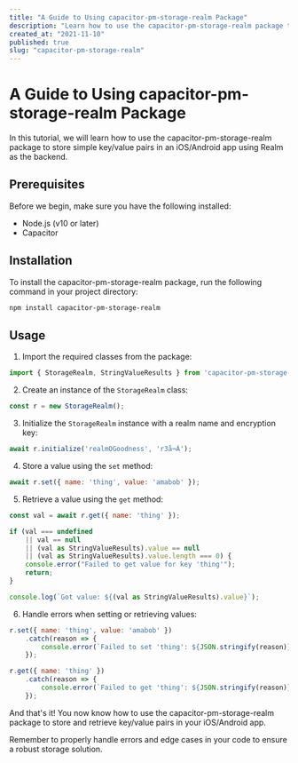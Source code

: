 ```yaml
---
title: "A Guide to Using capacitor-pm-storage-realm Package"
description: "Learn how to use the capacitor-pm-storage-realm package to store key/value pairs using Realm as the backend."
created_at: "2021-11-10"
published: true
slug: "capacitor-pm-storage-realm"
---
```


# A Guide to Using capacitor-pm-storage-realm Package

In this tutorial, we will learn how to use the capacitor-pm-storage-realm package to store simple key/value pairs in an iOS/Android app using Realm as the backend. 

## Prerequisites

Before we begin, make sure you have the following installed:

- Node.js (v10 or later)
- Capacitor

## Installation

To install the capacitor-pm-storage-realm package, run the following command in your project directory:

```bash
npm install capacitor-pm-storage-realm
```

## Usage

1. Import the required classes from the package:

```javascript
import { StorageRealm, StringValueResults } from 'capacitor-pm-storage-realm';
```

2. Create an instance of the `StorageRealm` class:

```javascript
const r = new StorageRealm();
```

3. Initialize the `StorageRealm` instance with a realm name and encryption key:

```javascript
await r.initialize('realmOGoodness', 'r3å¬Â');
```

4. Store a value using the `set` method:

```javascript
await r.set({ name: 'thing', value: 'amabob' });
```

5. Retrieve a value using the `get` method:

```javascript
const val = await r.get({ name: 'thing' });

if (val === undefined
    || val == null
    || (val as StringValueResults).value == null
    || (val as StringValueResults).value.length === 0) {
    console.error("Failed to get value for key 'thing'");
    return;
}

console.log(`Got value: ${(val as StringValueResults).value}`);
```

6. Handle errors when setting or retrieving values:

```javascript
r.set({ name: 'thing', value: 'amabob' })
    .catch(reason => {
        console.error(`Failed to set 'thing': ${JSON.stringify(reason)}`);
    });

r.get({ name: 'thing' })
    .catch(reason => {
        console.error(`Failed to get 'thing': ${JSON.stringify(reason)}`);
    });
```

And that's it! You now know how to use the capacitor-pm-storage-realm package to store and retrieve key/value pairs in your iOS/Android app.

Remember to properly handle errors and edge cases in your code to ensure a robust storage solution.